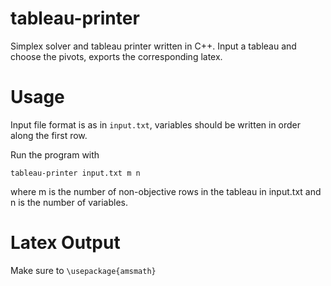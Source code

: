# tableau-printer
Simplex solver and tableau printer written in C++. Input a tableau and choose the pivots, exports the corresponding latex.

# Usage
Input file format is as in `input.txt`, variables should be written in order along the first row.

Run the program with

```tableau-printer input.txt m n```

where m is the number of non-objective rows in the tableau in input.txt and n is the number of variables.

# Latex Output

Make sure to `\usepackage{amsmath}`
